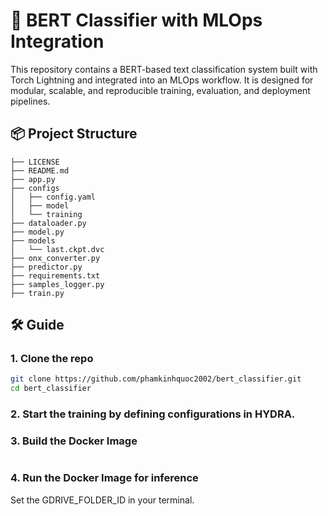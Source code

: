# 🧠 BERT Classifier with MLOps Integration

This repository contains a BERT-based text classification system built with Torch Lightning and integrated into an MLOps workflow. It is designed for modular, scalable, and reproducible training, evaluation, and deployment pipelines.

## 📦 Project Structure
```├── Dockerfile
├── LICENSE
├── README.md
├── app.py
├── configs
│   ├── config.yaml
│   ├── model
│   └── training
├── dataloader.py
├── model.py
├── models
│   └── last.ckpt.dvc
├── onx_converter.py
├── predictor.py
├── requirements.txt
├── samples_logger.py
├── train.py
```

## 🛠️ Guide

### 1. Clone the repo
```bash
git clone https://github.com/phamkinhquoc2002/bert_classifier.git
cd bert_classifier
```
### 2. Start the training by defining configurations in HYDRA.

### 3. Build the Docker Image
```docker build -t inference:latest .
```
### 4. Run the Docker Image for inference
Set the GDRIVE_FOLDER_ID in your terminal.

```docker run -d --name inference -e DVC_REMOTE_URI=gdrive://${GDRIVE_FOLDER_ID} -v ./creds.json:/run/secrets/gdrive_creds.json:ro -p 8000:8000 -t inference:latest .
```
